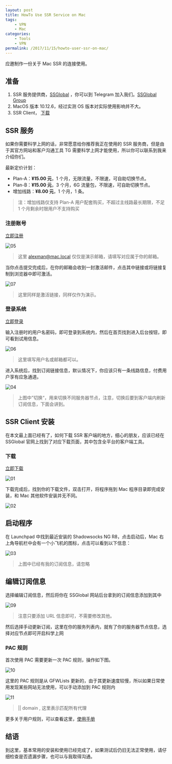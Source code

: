 ```yaml
---
layout: post
title: HowTo Use SSR Service on Mac
tags: 
    - VPN
    - Mac
categories: 
    - Tools
    - VPN
permalink: /2017/11/15/howto-user-ssr-on-mac/
---
```


应邀制作一份关于 Mac SSR 的连接使用。

## 准备

1. SSR 服务提供商，[SSGlobal](http://www.ssglobal.co/wp/) ，你可以到 Telegram 加入我们。[SSGlobal Group](https://t.me/joinchat/ESwgR0Ckp_zXMCuRKqykqA)
2. MacOS 版本 10.12.6，经过实测 OS 版本对实际使用影响并不大。
3. SSR Client， [下载](http://www.ssglobal.co/wp/wp-content/uploads/2017/02/ShadowsocksX-NG-R8.dmg)

## SSR 服务

如果你需要科学上网的话，非常愿意给你推荐我正在使用的 SSR 服务商，但是由于其官方网站和客户沟通工具 TG 需要科学上网才能使用，所以你可以联系到我来介绍你们。

最新定价计划：

* Plan-A：**¥15.00 元**，1 个月，无限流量，不限速，可自助切换节点。
* Plan-B：**¥15.00 元**，3 个月，6G 流量包，不限速，可自助切换节点。
* 增加线路：**¥8.00 元**，1 个月，1 条。

> 注：增加线路仅支持 Plan-A 用户配套购买，不超过主线路最长期限，不足 1 个月剩余时限用户不支持购买

### 注册账号

[立即注册](http://www.ssglobal.co/wp/registration/?action=register)

![05](https://samzong.oss-cn-shenzhen.aliyuncs.com/blog/x6fbl.jpg)

> 这里 alexman@mac.local 仅仅是演示邮箱，请填写对应属于你的邮箱。

当你点击提交完成后，在你的邮箱会收到一封激活邮件，点击其中链接或将链接复制到浏览器中即可激活。

![07](https://samzong.oss-cn-shenzhen.aliyuncs.com/blog/r4oo0.jpg)

> 这里同样是激活链接，同样仅作为演示。

### 登录系统

[立即登录](http://www.ssglobal.co/wp/login-2/?redirect_to=http://www.ssglobal.co/wp/registration/)

输入注册时的用户名密码，即可登录到系统内，然后在首页找到进入后台按钮，即可看到试用信息。

![06](https://samzong.oss-cn-shenzhen.aliyuncs.com/blog/lmcst.jpg)

> 这里填写用户名或邮箱都可以。

进入系统后，找到订阅链接信息，默认情况下，你应该只有一条线路信息，付费用户享有应急通道。

![04](https://samzong.oss-cn-shenzhen.aliyuncs.com/blog/xba0a.jpg)

> 上图中”切换“，用来切换不同服务器节点，注意，切换后要到客户端内刷新订阅信息，下面会讲到。

## SSR Client 安装

在本文最上面已经有了，如何下载 SSR 客户端的地方，细心的朋友，应该已经在 SSGlobal 官网上找到了对应下载页面，其中包含全平台的客户端工具。

### 下载

[立即下载](http://www.ssglobal.co/wp/wp-content/uploads/2017/02/ShadowsocksX-NG-R8.dmg)

![01](https://samzong.oss-cn-shenzhen.aliyuncs.com/blog/bc4jy.jpg)

下载完成后，找到你的下载文件，双击打开，将程序拖到 Mac 程序目录即完成安装，和 Mac 其他软件安装并无不同。

![02](https://samzong.oss-cn-shenzhen.aliyuncs.com/blog/p7wkf.jpg)

## 启动程序

 在 Launchpad 中找到最近安装的 Shadowsocks NG R8，点击启动后，Mac 右上角导航栏中会有一个小飞机的图标，点击可以看到以下信息：

![03](https://samzong.oss-cn-shenzhen.aliyuncs.com/blog/iycjw.jpg)

> 上图中已经有我的订阅信息，请忽略

## 编辑订阅信息

选择编辑订阅信息，然后将你在 SSGlobal 网站后台拿到的订阅信息添加到其中

![09](https://samzong.oss-cn-shenzhen.aliyuncs.com/blog/7bbj6.jpg)

> 注意只要添加 URL 信息即可，不需要修改其他。

然后选择手动更新订阅，这里在你的服务列表内，就有了你的服务器节点信息，选择对应节点即可开启科学上网

### PAC 规则

首次使用 PAC 需要更新一次 PAC 规则，操作如下图。

![10](https://samzong.oss-cn-shenzhen.aliyuncs.com/blog/gzrb5.jpg)

这里的 PAC 规则是从 GFWLists 更新的，由于其更新速度较慢，所以如果日常使用发现某些网站无法使用，可以手动添加到 PAC 规则内

![11](https://samzong.oss-cn-shenzhen.aliyuncs.com/blog/9rhe6.jpg)

> || domain , 这里表示匹配所有代理

更多关于用户规则，可以查看这里，[使用手册](https://adblockplus.org/en/filter-cheatsheet)

## 结语

到这里，基本常用的安装和使用已经完成了，如果测试后仍旧无法正常使用，请仔细检查是否遗漏步骤，也可以与我取得沟通。
